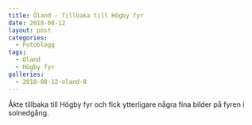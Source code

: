 ```yaml
---
title: Öland - Tillbaka till Högby fyr
date: 2018-08-12
layout: post
categories:
  - Fotoblogg
tags:
  - Öland
  - Högby fyr
galleries:
  - 2018-08-12-oland-8
---
```


Åkte tillbaka till Högby fyr och fick ytterligare några fina bilder på fyren i solnedgång.
